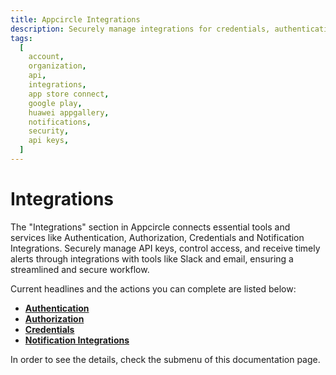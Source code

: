 ```yaml
---
title: Appcircle Integrations
description: Securely manage integrations for credentials, authentications, and notifications to streamline your app publishing workflow in Appcircle.
tags:
  [
    account,
    organization,
    api,
    integrations,
    app store connect,
    google play,
    huawei appgallery,
    notifications,
    security,
    api keys,
  ]
---
```


# Integrations

The "Integrations" section in Appcircle connects essential tools and services like Authentication, Authorization, Credentials and Notification Integrations. Securely manage API keys, control access, and receive timely alerts through integrations with tools like Slack and email, ensuring a streamlined and secure workflow.

Current headlines and the actions you can complete are listed below:

- [**Authentication**](/account/my-organization/integrations/authentications)
- [**Authorization**](/account/my-organization/integrations/authorization)
- [**Credentials**](/account/my-organization/integrations/credentials)
- [**Notification Integrations**](/account/my-organization/integrations/notification-integrations)

In order to see the details, check the submenu of this documentation page.

